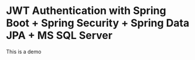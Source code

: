 # JWT Authentication with Spring Boot + Spring Security + Spring Data JPA + MS SQL Server
This is a demo
